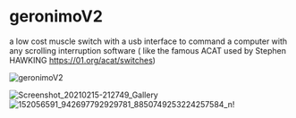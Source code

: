 # geronimoV2
  a low cost muscle switch with a usb interface to command a computer with any scrolling interruption software ( like the famous ACAT used by Stephen HAWKING https://01.org/acat/switches)
  
  ![geronimoV2](https://user-images.githubusercontent.com/106146411/172412249-348661a9-9c95-404a-9191-2937d275cdad.JPG)

![Screenshot_20210215-212749_Gallery](https://user-images.githubusercontent.com/106146411/172412357-6ac47b77-3027-49bb-8d95-8b8c3ea38cfd.jpg)
![152056591_942697792929781_8850749253224257584_n](https://user-images.githubusercontent.com/106146411/172412430-fca5d6bd-9021-41b9-a77d-611c78602ae3.jpg)!

